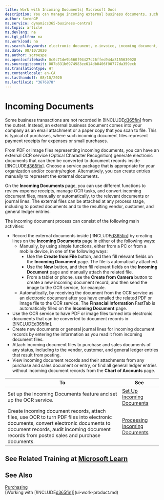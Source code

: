 ```yaml
---
title: Work with Incoming Documents| Microsoft Docs
description: You can manage incoming external business documents, such as payment receipts or PDFs, manage OCR tasks, and convert files to electronic documents and records.
author: SorenGP
ms.service: dynamics365-business-central
ms.topic: article
ms.devlang: na
ms.tgt_pltfrm: na
ms.workload: na
ms.search.keywords: electronic document, e-invoice, incoming document, OCR, ecommerce, document exchange, import invoice
ms.date: 08/10/2020
ms.author: sgroespe
ms.openlocfilehash: 0c0c71de9b560f94427c26ffed944a8155639028
ms.sourcegitcommit: 007b331b6974983ee614db0406f00777da359ecb
ms.translationtype: HT
ms.contentlocale: en-CA
ms.lasthandoff: 08/10/2020
ms.locfileid: "3676878"
---
```

# <a name="incoming-documents"></a>Incoming Documents

Some business transactions are not recorded in [!INCLUDE[d365fin](includes/d365fin_md.md)] from the outset. Instead, an external business document comes into your company as an email attachment or a paper copy that you scan to file. This is typical of purchases, where such incoming document files represent payment receipts for expenses or small purchases.

From PDF or image files representing incoming documents, you can have an external OCR service (Optical Character Recognition) generate electronic documents that can then be converted to document records inside [!INCLUDE[d365fin](includes/d365fin_md.md)]. Choose a service package that is appropriate for your organization and/or country/region. Alternatively, you can create entries manually to represent the external documents.  

On the **Incoming Documents** page, you can use different functions to review expense receipts, manage OCR tasks, and convert incoming document files, manually or automatically, to the relevant documents or journal lines. The external files can be attached at any process stage, including to posted documents and to the resulting vendor, customer, and general ledger entries.

The incoming document process can consist of the following main activities:

* Record the external documents inside [!INCLUDE[d365fin](includes/d365fin_md.md)] by creating lines on the **Incoming Documents** page in either of the following ways:
  * Manually, by using simple functions, either from a PC or from a mobile device, in one of the following ways:
    * Use the **Create from File** button, and then fill relevant fields on the **Incoming Document** page. The file is automatically attached.  
    * Use the **New** button, and then fill relevant fields on the **Incoming Document** page and manually attach the related file.
    * From a tablet or phone, use the **Create from Camera** button to create a new incoming document record, and then send the image to the OCR service, for example.
  * Automatically, by receiving the document from the OCR service as an electronic document after you have emailed the related PDF or image file to the OCR service. The **Financial Information** FastTab is automatically filled on the **Incoming Document** page.
* Use the OCR service to have PDF or image files turned into electronic documents that can be converted to document records in [!INCLUDE[d365fin](includes/d365fin_md.md)].
* Create new documents or general journal lines for incoming document records by entering the information as you read it from incoming document files.
* Attach incoming document files to purchase and sales documents of any status, including to the vendor, customer, and general ledger entries that result from posting.
* View incoming document records and their attachments from any purchase and sales document or entry, or find all general ledger entries without incoming document records from the **Chart of Accounts** page.

| To | See |
| --- | --- |
| Set up the Incoming Documents feature and set up the OCR service. |[Set Up Incoming Documents](across-how-setup-income-documents.md) |
| Create incoming document records, attach files, use OCR to turn PDF files into electronic documents, convert electronic documents to document records, audit incoming document records from posted sales and purchase documents. |[Processing Incoming Documents](across-process-income-documents.md) |

## <a name="see-related-training-at-microsoft-learn"></a>See Related Training at [Microsoft Learn](/learn/modules/incoming-documents-dynamics-365-business-central/index)

## <a name="see-also"></a>See Also

[Purchasing](purchasing-manage-purchasing.md)  
[Working with [!INCLUDE[d365fin](includes/d365fin_md.md)]](ui-work-product.md)  

